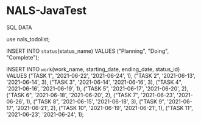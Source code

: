# NALS-JavaTest

SQL DATA

use nals_todolist;


INSERT INTO `status`(status_name) 
VALUES ("Planning", "Doing", "Complete");


INSERT INTO `work`(work_name, starting_date, ending_date, status_id) 
VALUES 	("TASK 1", '2021-06-22', '2021-06-24', 1),
		("TASK 2", '2021-06-13', '2021-06-14', 3),
		("TASK 3", '2021-06-14', '2021-06-16', 3),
		("TASK 4", '2021-06-16', '2021-06-19', 1),
		("TASK 5", '2021-06-17', '2021-06-20', 2),
		("TASK 6", '2021-06-18', '2021-06-20', 2),
		("TASK 7", '2021-06-23', '2021-06-26', 1),
		("TASK 8", '2021-06-15', '2021-06-18', 3),
		("TASK 9", '2021-06-17', '2021-06-21', 2),
		("TASK 10", '2021-06-19', '2021-06-21', 1),
		("TASK 11", '2021-06-23', '2021-06-24', 1);
